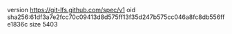 version https://git-lfs.github.com/spec/v1
oid sha256:61df3a7e2fcc70c09413d8d575ff13f35d247b575cc046a8fc8db556ffe1836c
size 5403
